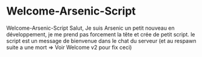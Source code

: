 # Welcome-Arsenic-Script
Welcome-Arsenic-Script Salut, Je suis Arsenic un petit nouveau en développement, je me prend pas forcement la tête et crée de petit script. le script est un message de bienvenue dans le chat du serveur (et au respawn suite a une mort => Voir Welcome v2 pour fix ceci)
